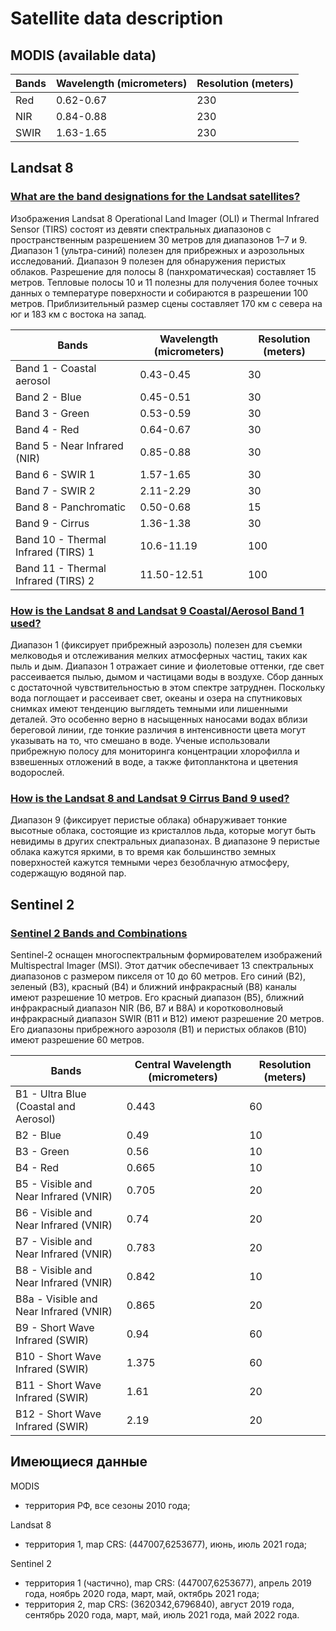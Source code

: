 # Satellite data description

## MODIS (available data)

| Bands | Wavelength (micrometers) | Resolution (meters) |
|-------|--------------------------|---------------------|
| Red   | 0.62-0.67                | 230                 |
| NIR   | 0.84-0.88                | 230                 |
| SWIR  | 1.63-1.65                | 230                 |

## Landsat 8

### [What are the band designations for the Landsat satellites?](https://www.usgs.gov/faqs/what-are-band-designations-landsat-satellites)

Изображения Landsat 8 Operational Land Imager (OLI) и Thermal Infrared Sensor (TIRS) состоят из девяти спектральных диапазонов с пространственным разрешением 30 метров для диапазонов 1–7 и 9. Диапазон 1 (ультра-синий) полезен для прибрежных и аэрозольных исследований. Диапазон 9 полезен для обнаружения перистых облаков. Разрешение для полосы 8 (панхроматическая) составляет 15 метров. Тепловые полосы 10 и 11 полезны для получения более точных данных о температуре поверхности и собираются в разрешении 100 метров. Приблизительный размер сцены составляет 170 км с севера на юг и 183 км с востока на запад.

| Bands                               | Wavelength (micrometers) | Resolution (meters) |
|-------------------------------------|--------------------------|---------------------|
| Band 1 - Coastal aerosol            | 0.43-0.45                | 30                  |
| Band 2 - Blue                       | 0.45-0.51                | 30                  |
| Band 3 - Green                      | 0.53-0.59                | 30                  |
| Band 4 - Red                        | 0.64-0.67                | 30                  |
| Band 5 - Near Infrared (NIR)        | 0.85-0.88                | 30                  |
| Band 6 - SWIR 1                     | 1.57-1.65                | 30                  |
| Band 7 - SWIR 2                     | 2.11-2.29                | 30                  |
| Band 8 - Panchromatic               | 0.50-0.68                | 15                  |
| Band 9 - Cirrus                     | 1.36-1.38                | 30                  |
| Band 10 - Thermal Infrared (TIRS) 1 | 10.6-11.19               | 100                 |
| Band 11 - Thermal Infrared (TIRS) 2 | 11.50-12.51              | 100                 |

### [How is the Landsat 8 and Landsat 9 Coastal/Aerosol Band 1 used?](https://www.usgs.gov/faqs/how-landsat-8-and-landsat-9-coastalaerosol-band-1-used)

Диапазон 1 (фиксирует прибрежный аэрозоль) полезен для съемки мелководья и отслеживания мелких атмосферных частиц, таких как пыль и дым. Диапазон 1 отражает синие и фиолетовые оттенки, где свет рассеивается пылью, дымом и частицами воды в воздухе. Сбор данных с достаточной чувствительностью в этом спектре затруднен. Поскольку вода поглощает и рассеивает свет, океаны и озера на спутниковых снимках имеют тенденцию выглядеть темными или лишенными деталей. Это особенно верно в насыщенных наносами водах вблизи береговой линии, где тонкие различия в интенсивности цвета могут указывать на то, что смешано в воде. Ученые использовали прибрежную полосу для мониторинга концентрации хлорофилла и взвешенных отложений в воде, а также фитопланктона и цветения водорослей.

### [How is the Landsat 8 and Landsat 9 Cirrus Band 9 used?](https://www.usgs.gov/faqs/how-landsat-8-and-landsat-9-cirrus-band-9-used)

Диапазон 9 (фиксирует перистые облака) обнаруживает тонкие высотные облака, состоящие из кристаллов льда, которые могут быть невидимы в других спектральных диапазонах. В диапазоне 9 перистые облака кажутся яркими, в то время как большинство земных поверхностей кажутся темными через безоблачную атмосферу, содержащую водяной пар.

## Sentinel 2

### [Sentinel 2 Bands and Combinations](https://gisgeography.com/sentinel-2-bands-combinations/)

Sentinel-2 оснащен многоспектральным формирователем изображений Multispectral Imager (MSI). Этот датчик обеспечивает 13 спектральных диапазонов с размером пикселя от 10 до 60 метров. Его синий (B2), зеленый (B3), красный (B4) и ближний инфракрасный (B8) каналы имеют разрешение 10 метров. Его красный диапазон (B5), ближний инфракрасный диапазон NIR (B6, B7 и B8A) и коротковолновый инфракрасный диапазон SWIR (B11 и B12) имеют разрешение 20 метров. Его диапазоны прибрежного аэрозоля (B1) и перистых облаков (B10) имеют разрешение 60 метров.

| Bands	                               | Central Wavelength (micrometers) | Resolution (meters) |
|----------------------------------------|----------------------------------|---------------------|
| B1 - Ultra Blue (Coastal and Aerosol)  | 0.443                            | 60                  |
| B2 - Blue                          	   | 0.49         	                  | 10                  |
| B3 - Green                         	   | 0.56         	                  | 10                  |
| B4 - Red                          	   | 0.665         	                  | 10                  |
| B5 - Visible and Near Infrared (VNIR)  | 0.705         	                  | 20                  |
| B6 - Visible and Near Infrared (VNIR)  | 0.74         	                  | 20                  |
| B7 - Visible and Near Infrared (VNIR)  | 0.783         	                  | 20                  |
| B8 - Visible and Near Infrared (VNIR)  | 0.842         	                  | 10                  |
| B8a - Visible and Near Infrared (VNIR) | 0.865         	                  | 20                  |
| B9 - Short Wave Infrared (SWIR)        | 0.94         	                  | 60                  |
| B10 - Short Wave Infrared (SWIR)       | 1.375         	                  | 60                  |
| B11 - Short Wave Infrared (SWIR)       | 1.61         	                  | 20                  |
| B12 - Short Wave Infrared (SWIR)       | 2.19         	                  | 20                  |

## Имеющиеся данные

MODIS
  - территория РФ, все сезоны 2010 года;  

Landsat 8
  - территория 1, map CRS: (447007,6253677), июнь, июль 2021 года;  

Sentinel 2
  - территория 1 (частично), map CRS: (447007,6253677), апрель 2019 года, ноябрь 2020 года, март, май, октябрь 2021 года;    
  - территория 2, map CRS: (3620342,6796840), август 2019 года, сентябрь 2020 года, март, май, июль 2021 года, май 2022 года.
